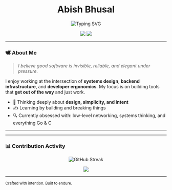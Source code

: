 <h1 align="center" style="border-bottom: none;">Abish Bhusal</h1>
<p align="center">
  <img src="https://readme-typing-svg.herokuapp.com/?center=true&vCenter=true&lines=Just+A+Tech+Guy;Code+and+Culture" alt="Typing SVG" />
</p>

<p align="center">
  <a href="https://abishbhusal.com.np"><img src="https://img.shields.io/badge/Website-000000?style=flat&logo=About.me&logoColor=white" /></a>
  <a href="mailto:abish.bhusal@gmail.com"><img src="https://img.shields.io/badge/Email-0078D4?style=flat&logo=gmail&logoColor=white" /></a>
</p>

---

### 🕊️ About Me

> *I believe good software is invisible, reliable, and elegant under pressure.*

I enjoy working at the intersection of **systems design**, **backend infrastructure**, and **developer ergonomics**. My focus is on building tools that **get out of the way** and just work.

- 🧠 Thinking deeply about **design, simplicity, and intent**
- ✍️ Learning by building and breaking things
- 🔍 Currently obsessed with: low-level networking, systems thinking, and everything Go & C

---
---

### 📊 Contribution Activity

<p align="center">
  <img src="https://github-readme-streak-stats.herokuapp.com/?user=abishz17&theme=tokyonight" alt="GitHub Streak" />
</p>

<p align="center">
  <img src="https://github-readme-activity-graph.vercel.app/graph?username=abishz17&line=000000&point=444444&area=true&hide_border=true&theme=react-dark" />
</p>

---

<sub align="center">Crafted with intention. Built to endure.</sub>
